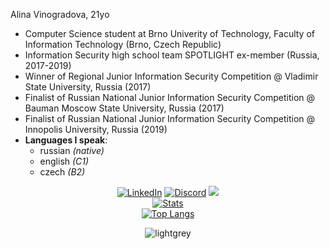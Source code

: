 Alina Vinogradova, 21yo


* Computer Science student at Brno Univerity of Technology, Faculty of Information Technology (Brno, Czech Republic)
* Information Security high school team SPOTLIGHT ex-member (Russia, 2017-2019)
* Winner of Regional Junior Information Security Competition @ Vladimir State University, Russia (2017)
* Finalist of Russian National Junior Information Security Competition @ Bauman Moscow State University, Russia (2017)
* Finalist of Russian National Junior Information Security Competition @ Innopolis University, Russia (2019)
* **Languages I speak**:
  * russian *(native)*
  * english *(C1)*
  * czech *(B2)*

<div align="center">
  
 <a href="https://www.linkedin.com/in/jsemaljaa/" target="_blank"><img src="https://img.shields.io/badge/LinkedIn-%230077B5.svg?&style=for-the-badge&logo=linkedin&logoColor=white" alt="LinkedIn"></a>
 <a href="https://discordapp.com/users/296321753339265024"><img src="https://img.shields.io/badge/Discord-%235865F2.svg?style=for-the-badge&logo=discord&logoColor=white" alt="Discord"></a>
 <a href="mailto:jsemaljaa@gmail.com"><img src="https://img.shields.io/badge/Gmail-D14836?style=for-the-badge&logo=gmail&logoColor=white"></a>
 <br>
 [![Stats](https://github-readme-stats.vercel.app/api?username=jsemaljaa&show_icons=true&theme=synthwave&count_private=true&hide_border=true)](https://github.com/jsemaljaa)
 <br>
  [![Top Langs](https://github-readme-stats.vercel.app/api/top-langs/?username=jsemaljaa&langs_count=10&layout=compact&theme=synthwave&hide_border=true&disable_animations=true)](https://github.com/jsemaljaa/)
 
 <img src="https://komarev.com/ghpvc/?username=jsemaljaa&color=lightgrey&style=for-the-badge" alt="lightgrey" />
 
</div>

